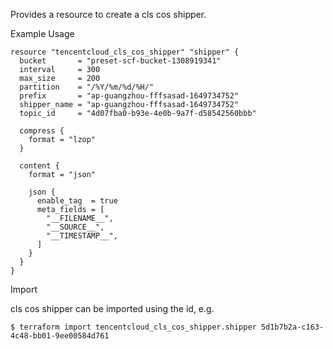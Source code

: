 Provides a resource to create a cls cos shipper.

Example Usage

```hcl
resource "tencentcloud_cls_cos_shipper" "shipper" {
  bucket       = "preset-scf-bucket-1308919341"
  interval     = 300
  max_size     = 200
  partition    = "/%Y/%m/%d/%H/"
  prefix       = "ap-guangzhou-fffsasad-1649734752"
  shipper_name = "ap-guangzhou-fffsasad-1649734752"
  topic_id     = "4d07fba0-b93e-4e0b-9a7f-d58542560bbb"

  compress {
    format = "lzop"
  }

  content {
    format = "json"

    json {
      enable_tag  = true
      meta_fields = [
        "__FILENAME__",
        "__SOURCE__",
        "__TIMESTAMP__",
      ]
    }
  }
}
```

Import

cls cos shipper can be imported using the id, e.g.

```
$ terraform import tencentcloud_cls_cos_shipper.shipper 5d1b7b2a-c163-4c48-bb01-9ee00584d761
```